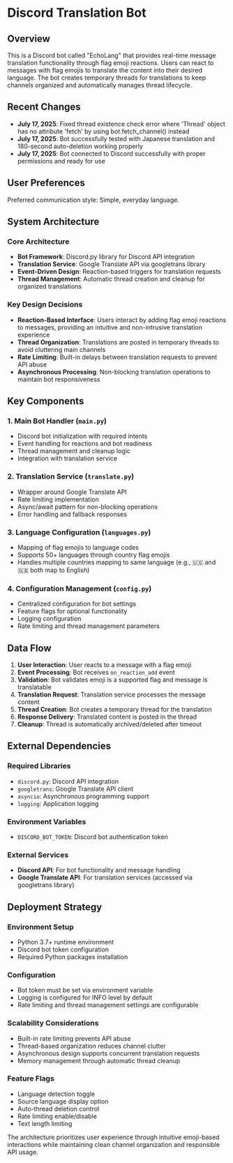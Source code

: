 # Discord Translation Bot

## Overview

This is a Discord bot called "EchoLang" that provides real-time message translation functionality through flag emoji reactions. Users can react to messages with flag emojis to translate the content into their desired language. The bot creates temporary threads for translations to keep channels organized and automatically manages thread lifecycle.

## Recent Changes

- **July 17, 2025**: Fixed thread existence check error where 'Thread' object has no attribute 'fetch' by using bot.fetch_channel() instead
- **July 17, 2025**: Bot successfully tested with Japanese translation and 180-second auto-deletion working properly
- **July 17, 2025**: Bot connected to Discord successfully with proper permissions and ready for use

## User Preferences

Preferred communication style: Simple, everyday language.

## System Architecture

### Core Architecture
- **Bot Framework**: Discord.py library for Discord API integration
- **Translation Service**: Google Translate API via googletrans library
- **Event-Driven Design**: Reaction-based triggers for translation requests
- **Thread Management**: Automatic thread creation and cleanup for organized translations

### Key Design Decisions
- **Reaction-Based Interface**: Users interact by adding flag emoji reactions to messages, providing an intuitive and non-intrusive translation experience
- **Thread Organization**: Translations are posted in temporary threads to avoid cluttering main channels
- **Rate Limiting**: Built-in delays between translation requests to prevent API abuse
- **Asynchronous Processing**: Non-blocking translation operations to maintain bot responsiveness

## Key Components

### 1. Main Bot Handler (`main.py`)
- Discord bot initialization with required intents
- Event handling for reactions and bot readiness
- Thread management and cleanup logic
- Integration with translation service

### 2. Translation Service (`translate.py`)
- Wrapper around Google Translate API
- Rate limiting implementation
- Async/await pattern for non-blocking operations
- Error handling and fallback responses

### 3. Language Configuration (`languages.py`)
- Mapping of flag emojis to language codes
- Supports 50+ languages through country flag emojis
- Handles multiple countries mapping to same language (e.g., 🇺🇸 and 🇬🇧 both map to English)

### 4. Configuration Management (`config.py`)
- Centralized configuration for bot settings
- Feature flags for optional functionality
- Logging configuration
- Rate limiting and thread management parameters

## Data Flow

1. **User Interaction**: User reacts to a message with a flag emoji
2. **Event Processing**: Bot receives `on_reaction_add` event
3. **Validation**: Bot validates emoji is a supported flag and message is translatable
4. **Translation Request**: Translation service processes the message content
5. **Thread Creation**: Bot creates a temporary thread for the translation
6. **Response Delivery**: Translated content is posted in the thread
7. **Cleanup**: Thread is automatically archived/deleted after timeout

## External Dependencies

### Required Libraries
- `discord.py`: Discord API integration
- `googletrans`: Google Translate API client
- `asyncio`: Asynchronous programming support
- `logging`: Application logging

### Environment Variables
- `DISCORD_BOT_TOKEN`: Discord bot authentication token

### External Services
- **Discord API**: For bot functionality and message handling
- **Google Translate API**: For translation services (accessed via googletrans library)

## Deployment Strategy

### Environment Setup
- Python 3.7+ runtime environment
- Discord bot token configuration
- Required Python packages installation

### Configuration
- Bot token must be set via environment variable
- Logging is configured for INFO level by default
- Rate limiting and thread management settings are configurable

### Scalability Considerations
- Built-in rate limiting prevents API abuse
- Thread-based organization reduces channel clutter
- Asynchronous design supports concurrent translation requests
- Memory management through automatic thread cleanup

### Feature Flags
- Language detection toggle
- Source language display option
- Auto-thread deletion control
- Rate limiting enable/disable
- Text length limiting

The architecture prioritizes user experience through intuitive emoji-based interactions while maintaining clean channel organization and responsible API usage.